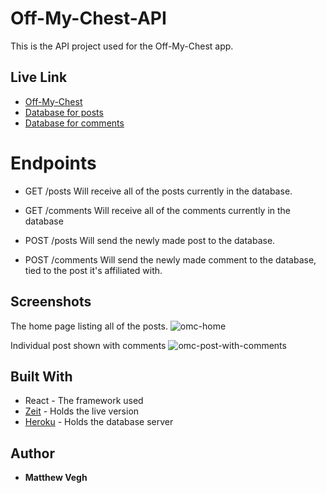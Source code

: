# Off-My-Chest-API

This is the API project used for the Off-My-Chest app.

## Live Link
* [Off-My-Chest](https://off-my-chest-client.mdv240.now.sh/)
* [Database for posts](https://off-my-chest-api.herokuapp.com/posts)
* [Database for comments](https://off-my-chest-api.herokuapp.com/comments)

# Endpoints

* GET /posts
Will receive all of the posts currently in the database.

* GET /comments
Will receive all of the comments currently in the database

* POST /posts
Will send the newly made post to the database.

* POST /comments
Will send the newly made comment to the database, tied to the post it's affiliated with. 

## Screenshots
The home page listing all of the posts.
![omc-home](https://user-images.githubusercontent.com/49329279/72658163-bbeabe80-3972-11ea-8015-e681fbc7db83.png)

Individual post shown with comments
![omc-post-with-comments](https://user-images.githubusercontent.com/49329279/72658170-c60cbd00-3972-11ea-8a3c-b71aca5da920.png)

## Built With

* React - The framework used
* [Zeit](https://zeit.co) - Holds the live version
* [Heroku](https://www.heroku.com) - Holds the database server

## Author

* **Matthew Vegh** 
